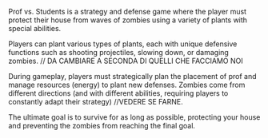Prof vs. Students is a strategy and defense game where the player must protect their house from waves of zombies using a variety of plants with special abilities.

Players can plant various types of plants, each with unique defensive functions such as shooting projectiles, slowing down, or damaging zombies. // DA CAMBIARE A SECONDA DI QUELLI CHE FACCIAMO NOI

During gameplay, players must strategically plan the placement of prof and manage resources (energy) to plant new defenses. Zombies come from different directions (and with different abilities, requiring players to constantly adapt their strategy) //VEDERE SE FARNE.

The ultimate goal is to survive for as long as possible, protecting your house and preventing the zombies from reaching the final goal.